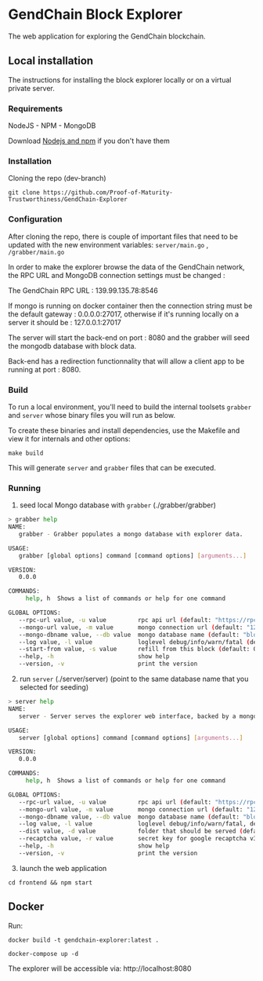 # GendChain Block Explorer

The web application for exploring the GendChain blockchain.


## Local installation
The instructions for installing the block explorer locally or on a virtual private server.

### Requirements
NodeJS - NPM - MongoDB

Download [Nodejs and npm](https://docs.npmjs.com/getting-started/installing-node "Nodejs install") if you don't have them

### Installation

Cloning the repo (dev-branch)

`git clone https://github.com/Proof-of-Maturity-Trustworthiness/GendChain-Explorer`

### Configuration

After cloning the repo, there is couple of important files that need to be updated with the new environment variables:
`server/main.go` , `/grabber/main.go`

In order to make the explorer browse the data of the GendChain network, the RPC URL and MongoDB connection settings must be changed :

The GendChain RPC URL : 139.99.135.78:8546

If mongo is running on docker container then the connection string must be the default gateway : 0.0.0.0:27017, otherwise if it's running locally on a server it should be : 127.0.0.1:27017

The server will start the back-end on port : 8080 and the grabber will seed the mongodb database with block data.

Back-end has a redirection functionnality that will allow a client app to be running at port : 8080.



### Build

To run a local environment, you'll need to build the internal toolsets `grabber` and `server` whose binary files you will run as below.

To create these binaries and install dependencies, use the Makefile and view it for internals and other options:

`make build`

This will generate `server` and `grabber` files that can be executed.

### Running 

1) seed local Mongo database with `grabber` (./grabber/grabber)
```sh
> grabber help
NAME:
   grabber - Grabber populates a mongo database with explorer data.

USAGE:
   grabber [global options] command [command options] [arguments...]

VERSION:
   0.0.0

COMMANDS:
     help, h  Shows a list of commands or help for one command

GLOBAL OPTIONS:
   --rpc-url value, -u value         rpc api url (default: "https://rpc.gochain.io")
   --mongo-url value, -m value       mongo connection url (default: "127.0.0.1:27017")
   --mongo-dbname value, --db value  mongo database name (default: "blocks")
   --log value, -l value             loglevel debug/info/warn/fatal (default: "info")
   --start-from value, -s value      refill from this block (default: 0)
   --help, -h                        show help
   --version, -v                     print the version
```

2) run `server` (./server/server) (point to the same database name that you selected for seeding)
```sh
> server help
NAME:
   server - Server serves the explorer web interface, backed by a mongo database.

USAGE:
   server [global options] command [command options] [arguments...]

VERSION:
   0.0.0

COMMANDS:
     help, h  Shows a list of commands or help for one command

GLOBAL OPTIONS:
   --rpc-url value, -u value         rpc api url (default: "https://rpc.gochain.io")
   --mongo-url value, -m value       mongo connection url (default: "127.0.0.1:27017")
   --mongo-dbname value, --db value  mongo database name (default: "blocks")
   --log value, -l value             loglevel debug/info/warn/fatal, default is Info (default: "info")
   --dist value, -d value            folder that should be served (default: "../dist/explorer/")
   --recaptcha value, -r value       secret key for google recaptcha v3
   --help, -h                        show help
   --version, -v                     print the version
```

3) launch the web application

`cd frontend && npm start`

## Docker

Run:

`docker build -t gendchain-explorer:latest .`

`docker-compose up -d`

The explorer will be accessible via: http://localhost:8080